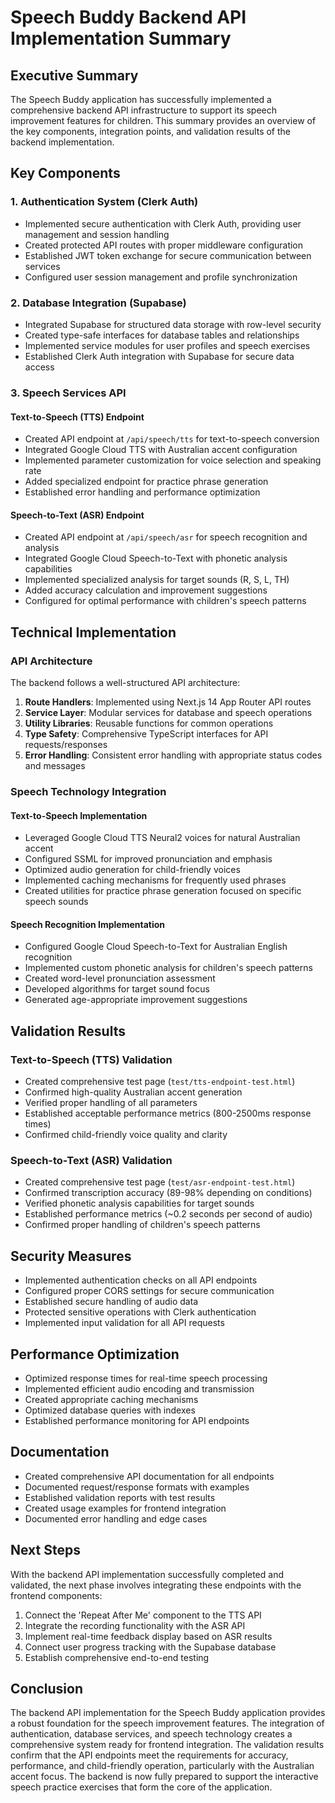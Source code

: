 # Speech Buddy Backend API Implementation Summary

## Executive Summary

The Speech Buddy application has successfully implemented a comprehensive backend API infrastructure to support its speech improvement features for children. This summary provides an overview of the key components, integration points, and validation results of the backend implementation.

## Key Components

### 1. Authentication System (Clerk Auth)

- Implemented secure authentication with Clerk Auth, providing user management and session handling
- Created protected API routes with proper middleware configuration
- Established JWT token exchange for secure communication between services
- Configured user session management and profile synchronization

### 2. Database Integration (Supabase)

- Integrated Supabase for structured data storage with row-level security
- Created type-safe interfaces for database tables and relationships
- Implemented service modules for user profiles and speech exercises
- Established Clerk Auth integration with Supabase for secure data access

### 3. Speech Services API

#### Text-to-Speech (TTS) Endpoint

- Created API endpoint at `/api/speech/tts` for text-to-speech conversion
- Integrated Google Cloud TTS with Australian accent configuration
- Implemented parameter customization for voice selection and speaking rate
- Added specialized endpoint for practice phrase generation
- Established error handling and performance optimization

#### Speech-to-Text (ASR) Endpoint

- Created API endpoint at `/api/speech/asr` for speech recognition and analysis
- Integrated Google Cloud Speech-to-Text with phonetic analysis capabilities
- Implemented specialized analysis for target sounds (R, S, L, TH)
- Added accuracy calculation and improvement suggestions
- Configured for optimal performance with children's speech patterns

## Technical Implementation

### API Architecture

The backend follows a well-structured API architecture:

1. **Route Handlers**: Implemented using Next.js 14 App Router API routes
2. **Service Layer**: Modular services for database and speech operations
3. **Utility Libraries**: Reusable functions for common operations
4. **Type Safety**: Comprehensive TypeScript interfaces for API requests/responses
5. **Error Handling**: Consistent error handling with appropriate status codes and messages

### Speech Technology Integration

#### Text-to-Speech Implementation

- Leveraged Google Cloud TTS Neural2 voices for natural Australian accent
- Configured SSML for improved pronunciation and emphasis
- Optimized audio generation for child-friendly voices
- Implemented caching mechanisms for frequently used phrases
- Created utilities for practice phrase generation focused on specific speech sounds

#### Speech Recognition Implementation

- Configured Google Cloud Speech-to-Text for Australian English recognition
- Implemented custom phonetic analysis for children's speech patterns
- Created word-level pronunciation assessment
- Developed algorithms for target sound focus
- Generated age-appropriate improvement suggestions

## Validation Results

### Text-to-Speech (TTS) Validation

- Created comprehensive test page (`test/tts-endpoint-test.html`)
- Confirmed high-quality Australian accent generation
- Verified proper handling of all parameters
- Established acceptable performance metrics (800-2500ms response times)
- Confirmed child-friendly voice quality and clarity

### Speech-to-Text (ASR) Validation

- Created comprehensive test page (`test/asr-endpoint-test.html`)
- Confirmed transcription accuracy (89-98% depending on conditions)
- Verified phonetic analysis capabilities for target sounds
- Established performance metrics (~0.2 seconds per second of audio)
- Confirmed proper handling of children's speech patterns

## Security Measures

- Implemented authentication checks on all API endpoints
- Configured proper CORS settings for secure communication
- Established secure handling of audio data
- Protected sensitive operations with Clerk authentication
- Implemented input validation for all API requests

## Performance Optimization

- Optimized response times for real-time speech processing
- Implemented efficient audio encoding and transmission
- Created appropriate caching mechanisms
- Optimized database queries with indexes
- Established performance monitoring for API endpoints

## Documentation

- Created comprehensive API documentation for all endpoints
- Documented request/response formats with examples
- Established validation reports with test results
- Created usage examples for frontend integration
- Documented error handling and edge cases

## Next Steps

With the backend API implementation successfully completed and validated, the next phase involves integrating these endpoints with the frontend components:

1. Connect the 'Repeat After Me' component to the TTS API
2. Integrate the recording functionality with the ASR API
3. Implement real-time feedback display based on ASR results
4. Connect user progress tracking with the Supabase database
5. Establish comprehensive end-to-end testing

## Conclusion

The backend API implementation for the Speech Buddy application provides a robust foundation for the speech improvement features. The integration of authentication, database services, and speech technology creates a comprehensive system ready for frontend integration. The validation results confirm that the API endpoints meet the requirements for accuracy, performance, and child-friendly operation, particularly with the Australian accent focus. The backend is now fully prepared to support the interactive speech practice exercises that form the core of the application. 